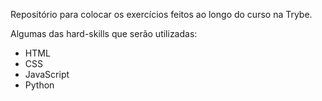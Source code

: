 Repositório para colocar os exercícios feitos ao longo do curso na Trybe.

Algumas das hard-skills que serão utilizadas:

- HTML
- CSS
- JavaScript
- Python
